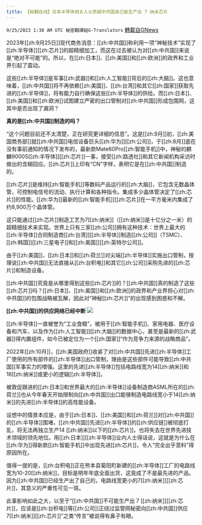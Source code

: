 ```yaml
---
title: 【秘翻在线】日本半导体相关人士质疑中共国自己能生产出 7 纳米芯片
---
```

`9/25/2023 1:38 AM UTC 秘密翻譯組G-Translators` [轉載自GNews](https://gnews.org/articles/1735989)

2023年[[zh:9月25日]]现代商务消息：[[zh:中共国]]称利用一项“神秘技术”实现了[[zh:半导体]][[zh:芯片]]的超精细加工，而这在过去被认为对[[zh:中共国]]来说是“绝对不可能”的。所以，在[[zh:日本]]、[[zh:美国]]和[[zh:欧洲]]的政界和工业界引起了震动。

这些[[zh:半导体]]是军事[[zh:武器]]和[[zh:人工智能]]背后的[[zh:大脑]]。这也意味着，[[zh:中共国]]将不再依赖[[zh:美国]]、[[zh:台湾]]和其它[[zh:国家]]获取先进的[[zh:半导体]]，将有能力自行确保这些[[zh:半导体]]的供给。而[[zh:日本]]、[[zh:美国]]和[[zh:欧洲]]试图建立严密的出口管制对[[zh:中共国]]形成包围网，这其中是否出现了漏洞？

**真的是[[zh:中共国]]制造的吗？**

“这个问题目前还不太清楚，正在研究更详细的信息”。这是[[zh:9月]]初，[[zh:美国商务部]]就[[zh:中共国]]电信设备巨头[[zh:华为]][[zh:公司]]，于[[zh:8月]]底在没有事前通知的情况下发布的，最新款Mate60Pro[[zh:智能手机]]中，神秘的麒麟9000S[[zh:半导体]][[zh:芯片]]一事，接受[[zh:路透社]]和其它新闻机构采访时做出的含糊回应。[[zh:芯片]]上印有“CN”字样，表明它是在[[zh:中共国]]制造的。

[[zh:芯片]]是维持[[zh:智能手机]]等数码产品运行的[[zh:大脑]]，它包含无数晶体管，可控制电信号的流动、执行计算和各种指令。集成多少晶体管决定了[[zh:芯片]]的性能。[[zh:华为]]最新的[[zh:智能手机]][[zh:芯片]]在一平方毫米内集成了约8,900万个晶体管。

这只能通过[[zh:芯片]]制造工艺为7[[zh:纳米]]（[[zh:纳米]]是十亿分之一米）的超精细技术来实现。世界上只有三家[[zh:公司]]拥有这种技术：世界上最大的[[zh:半导体]]合同制造商[[zh:台湾]][[zh:半导体]]制造[[zh:公司]]（TSMC）、[[zh:韩国]][[zh:三星电子]]和[[zh:美国]][[zh:英特尔公司]]。

由于[[zh:美国]]、[[zh:日本]]和[[zh:荷兰]]对尖端[[zh:半导体]]实施出口管制，按理说[[zh:中共国]]无法直接从[[zh:台积电]]和其它[[zh:公司]]采购先进的[[zh:芯片]]和制造设备。

[[zh:中共国]]究竟是从哪里得到这些[[zh:芯片]]的？[[zh:中共国]]真的制造了这些[[zh:芯片]]吗？[[zh:日本]]、[[zh:美国]]和[[zh:欧洲]]的政界和产业界担心对[[zh:中共国]]的包围战略被瓦解，因此对“神秘[[zh:芯片]]”的出现感到困惑和不解。

**[[zh:中共国]]的供应网络已经中断**
![](https://i.imgur.com/sNZ2Kcv.png)

[[zh:半导体]]一直被誉为“工业食粮”，被用于[[zh:智能手机]]、家用电器、医疗设备和汽车，以及作为[[zh:人工智能]][[zh:大脑]]的数据中心，甚至是最新的[[zh:武器]]得内置组件，如今已被定位为一个[[zh:国家]]“作为竞争力来源的战略商品”。

2022年[[zh:10月]]，[[zh:美国政府]]收紧了对[[zh:中共国]]先进[[zh:半导体]]工厂使用的所有部件的[[zh:半导体]]出口管制，理由是这些部件可能导致[[zh:中共国]]军事实力的增强。这里的先进[[zh:半导体]]包括电路线宽为14[[zh:纳米]]和16[[zh:纳米]]或更小的逻辑[[zh:半导体]]。

被敦促跟进的[[zh:日本]]和世界最大的[[zh:半导体]]设备制造商ASML所在的[[zh:荷兰]]也从今年春天开始限制向[[zh:中共国]]出口能够制造电路线宽小于14[[zh:纳米]]的先进[[zh:半导体]]的高性能设备。

设想中的情景本应是，由于[[zh:日本]]、[[zh:美国]]和[[zh:荷兰]]对[[zh:中共国]]的[[zh:半导体]]围堵，[[zh:中共国]]先进[[zh:半导体]]的[[zh:供应链]]被彻底打乱，将无法再独立生产14 [[zh:纳米]]以下的[[zh:芯片]]，也将失去在世界先进技术领域的领先地位。用[[zh:日本]][[zh:半导体]]业内人士得话说，这就是为什么在[[zh:华为]]得新款[[zh:智能手机]]中出现先进[[zh:芯片]]，令人“完全出乎意料”得原因所在。

值得一提的是，[[zh:台积电]]正在熊本县菊阳町新建的[[zh:半导体]]工厂的电路线宽为10-20[[zh:纳米]]，目标是明年年底全面出货，这竟成了不是最先进的产品。因为[[zh:中共国]]已经生产出了自己的，电路线宽更小的7[[zh:纳米]][[zh:芯片]]，其意义的严重性可见一斑。

此事影响如此之大，以至于“[[zh:中共国]]不可能生产出 7 [[zh:纳米]][[zh:芯片]]，应该是[[zh:台积电]]等[[zh:公司]]正绕过监管网秘密向[[zh:中共国]]供应7[[zh:纳米]][[zh:芯片]]”之类“传言”被说得有鼻子有眼。

